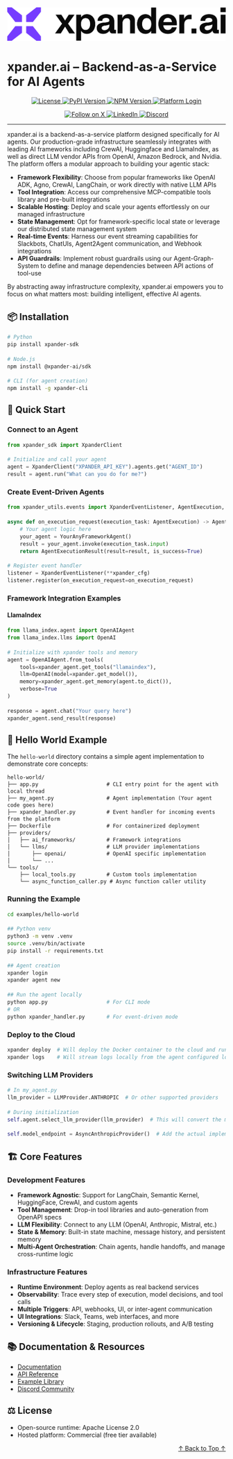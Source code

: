 <h3 align="center">
  <a name="readme-top"></a>
  <picture>
    <source media="(prefers-color-scheme: dark)" srcset="images/Purple%20Logo%20White%20text.png">
    <img
      src="images/Purple%20Logo%20Black%20Text.png"
      style="max-width: 100%; height: auto; width: auto; max-height: 170px;"
      alt="xpander.ai Logo"
    >
  </picture>
</h3>

# **xpander.ai – Backend-as-a-Service for AI Agents**

<div align="center">
  <a href="https://github.com/xpander-ai/xpander.ai/blob/main/LICENSE">
    <img src="https://img.shields.io/github/license/xpander-ai/xpander.ai" alt="License">
  </a>
  <a href="https://pypi.org/project/xpander-sdk">
    <img src="https://img.shields.io/pypi/v/xpander-sdk" alt="PyPI Version">
  </a>
  <a href="https://npmjs.com/package/xpander-sdk">
    <img src="https://img.shields.io/npm/v/xpander-sdk" alt="NPM Version">
  </a>
  <a href="https://app.xpander.ai">
    <img src="https://img.shields.io/badge/Visit-xpander.ai-30a46c" alt="Platform Login">
  </a>
</div>

<div align="center">
  <p align="center">
    <a href="https://x.com/xpander_ai">
      <img src="https://img.shields.io/badge/Follow%20on%20X-000000?style=for-the-badge&logo=x&logoColor=white" alt="Follow on X" />
    </a>
    <a href="https://www.linkedin.com/company/xpander-ai">
      <img src="https://img.shields.io/badge/Follow%20on%20LinkedIn-0077B5?style=for-the-badge&logo=linkedin&logoColor=white" alt="LinkedIn" />
    </a>
    <a href="https://discord.gg/CUcp4WWh5g">
      <img src="https://img.shields.io/badge/Join%20our%20Discord-5865F2?style=for-the-badge&logo=discord&logoColor=white" alt="Discord" />
    </a>
  </p>
</div>

---

xpander.ai is a backend-as-a-service platform designed specifically for AI agents. Our production-grade infrastructure seamlessly integrates with leading AI frameworks including CrewAI, Huggingface and LlamaIndex, as well as direct LLM vendor APIs from OpenAI, Amazon Bedrock, and Nvidia. The platform offers a modular approach to building your agentic stack:

- **Framework Flexibility**: Choose from popular frameworks like OpenAI ADK, Agno, CrewAI, LangChain, or work directly with native LLM APIs
- **Tool Integration**: Access our comprehensive MCP-compatible tools library and pre-built integrations
- **Scalable Hosting**: Deploy and scale your agents effortlessly on our managed infrastructure
- **State Management**: Opt for framework-specific local state or leverage our distributed state management system
- **Real-time Events**: Harness our event streaming capabilities for Slackbots, ChatUIs, Agent2Agent communication, and Webhook integrations
- **API Guardrails**: Implement robust guardrails using our Agent-Graph-System to define and manage dependencies between API actions of tool-use

By abstracting away infrastructure complexity, xpander.ai empowers you to focus on what matters most: building intelligent, effective AI agents.

## 📦 Installation

```bash
# Python
pip install xpander-sdk

# Node.js
npm install @xpander-ai/sdk

# CLI (for agent creation)
npm install -g xpander-cli
```

## 🚀 Quick Start

### Connect to an Agent

```python
from xpander_sdk import XpanderClient

# Initialize and call your agent
agent = XpanderClient("XPANDER_API_KEY").agents.get("AGENT_ID")
result = agent.run("What can you do for me?")
```

### Create Event-Driven Agents

```python
from xpander_utils.events import XpanderEventListener, AgentExecution, AgentExecutionResult

async def on_execution_request(execution_task: AgentExecution) -> AgentExecutionResult:
    # Your agent logic here
    your_agent = YourAnyFrameworkAgent()
    result = your_agent.invoke(execution_task.input)
    return AgentExecutionResult(result=result, is_success=True)

# Register event handler
listener = XpanderEventListener(**xpander_cfg)
listener.register(on_execution_request=on_execution_request)
```

### Framework Integration Examples

#### LlamaIndex

```python
from llama_index.agent import OpenAIAgent
from llama_index.llms import OpenAI

# Initialize with xpander tools and memory
agent = OpenAIAgent.from_tools(
    tools=xpander_agent.get_tools("llamaindex"),
    llm=OpenAI(model=xpander.get_model()),
    memory=xpander_agent.get_memory(agent.to_dict()),
    verbose=True
)

response = agent.chat("Your query here")
xpander_agent.send_result(response)
```

## 🧩 Hello World Example

The `hello-world` directory contains a simple agent implementation to demonstrate core concepts:

```
hello-world/
├── app.py                      # CLI entry point for the agent with local thread
├── my_agent.py                 # Agent implementation (Your agent code goes here)
├── xpander_handler.py          # Event handler for incoming events from the platform
├── Dockerfile                  # For containerized deployment
├── providers/
│   ├── ai_frameworks/          # Framework integrations
│   └── llms/                   # LLM provider implementations
│       ├── openai/             # OpenAI specific implementation
│       └── ...
└── tools/
    ├── local_tools.py          # Custom tools implementation
    └── async_function_caller.py # Async function caller utility
```

### Running the Example

```bash
cd examples/hello-world

## Python venv
python3 -m venv .venv
source .venv/bin/activate
pip install -r requirements.txt

## Agent creation
xpander login
xpander agent new

## Run the agent locally
python app.py                   # For CLI mode
# OR
python xpander_handler.py       # For event-driven mode
```

### Deploy to the Cloud

```bash
xpander deploy  # Will deploy the Docker container to the cloud and run it via the xpander_handler.py file
xpander logs    # Will stream logs locally from the agent configured locally
```

### Switching LLM Providers

```python
# In my_agent.py
llm_provider = LLMProvider.ANTHROPIC  # Or other supported providers

# During initialization
self.agent.select_llm_provider(llm_provider)  # This will convert the messages and tools objects to the specific LLM format

self.model_endpoint = AsyncAnthropicProvider()  # Add the actual implementation of the model invoke
```

## 🏗️ Core Features

### Development Features
- **Framework Agnostic**: Support for LangChain, Semantic Kernel, HuggingFace, CrewAI, and custom agents
- **Tool Management**: Drop-in tool libraries and auto-generation from OpenAPI specs
- **LLM Flexibility**: Connect to any LLM (OpenAI, Anthropic, Mistral, etc.)
- **State & Memory**: Built-in state machine, message history, and persistent memory
- **Multi-Agent Orchestration**: Chain agents, handle handoffs, and manage cross-runtime logic

### Infrastructure Features
- **Runtime Environment**: Deploy agents as real backend services
- **Observability**: Trace every step of execution, model decisions, and tool calls
- **Multiple Triggers**: API, webhooks, UI, or inter-agent communication
- **UI Integrations**: Slack, Teams, web interfaces, and more
- **Versioning & Lifecycle**: Staging, production rollouts, and A/B testing


## 📚 Documentation & Resources

- [Documentation](https://docs.xpander.ai)  
- [API Reference](https://docs.xpander.ai/api-reference/07-sdk)  
- [Example Library](https://github.com/xpander-ai/xpander.ai/tree/main/examples)  
- [Discord Community](https://discord.gg/CUcp4WWh5g)  

## ⚖️ License

- Open-source runtime: Apache License 2.0
- Hosted platform: Commercial (free tier available)

<p align="right">
    <a href="#readme-top">
        ↑ Back to Top ↑
    </a>
</p>